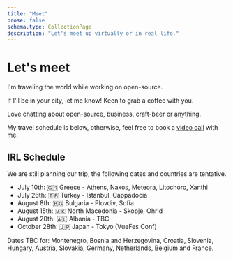 ```yaml
---
title: "Meet"
prose: false
schema.type: CollectionPage
description: "Let's meet up virtually or in real life."
---
```


# Let's meet

I'm traveling the world while working on open-source.

If I'll be in your city, let me know! Keen to grab a coffee with you.

Love chatting about open-source, business, craft-beer or anything.

My travel schedule is below, otherwise, feel free to book a [video call](https://cal.com/harlan-wilton-llljwh/15min) with me.

## IRL Schedule

We are still planning our trip, the following dates and countries are tentative.

- July 10th: 🇬🇷 Greece - Athens, Naxos, Meteora, Litochoro, Xanthi
- July 26th: 🇹🇷 Turkey - Istanbul, Cappadocia
- August 8th: 🇧🇬 Bulgaria - Plovdiv, Sofia 
- August 15th: 🇲🇰 North Macedonia - Skopje, Ohrid
- August 20th: 🇦🇱 Albania - TBC
- October 28th: 🇯🇵 Japan - Tokyo (VueFes Conf)

Dates TBC for: Montenegro, Bosnia and Herzegovina, Croatia, Slovenia, Hungary, Austria, Slovakia, Germany, Netherlands, Belgium and France.
